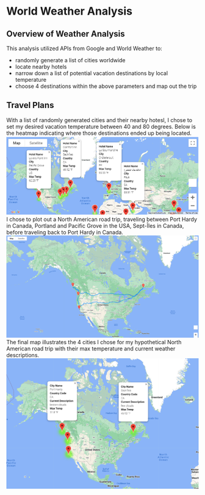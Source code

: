 # World Weather Analysis #

## Overview of Weather Analysis ##
This analysis utilized APIs from Google and World Weather to:
  * randomly generate a list of cities worldwide
  * locate nearby hotels
  * narrow down a list of potential vacation destinations by local temperature
  * choose 4 destinations within the above parameters and map out the trip

## Travel Plans ##
With a list of randomly generated cities and their nearby hotesl, I chose to set my desired vacation temperature between 40 and 80 degrees. Below is the heatmap indicating where those destinations ended up being located.
![40to60](https://github.com/TRACIE-F/world_weather_analysis/blob/main/Vacation_Search/WeatherPy_Vacation_Map.png)
I chose to plot out a North American road trip, traveling between Port Hardy	in Canada, Portland and Pacific Grove in the USA, Sept-Îles in Canada, before traveling back to Port Hardy in Canada.
![NARoute](https://github.com/TRACIE-F/world_weather_analysis/blob/main/Vacation_Itinerary/WeatherPy_travel_map.png)
The final map illustrates the 4 cities I chose for my hypothetical North American road trip with their max temperature and current weather descriptions.
![NA4Markers](https://github.com/TRACIE-F/world_weather_analysis/blob/main/Vacation_Itinerary/WeatherPy_travel_map_markers.png)
